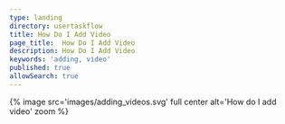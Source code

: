 ```yaml
---
type: landing
directory: usertaskflow
title: How Do I Add Video
page_title:  How Do I Add Video
description: How Do I Add Video
keywords: 'adding, video'
published: true
allowSearch: true
---
```

{% image src='images/adding_videos.svg' full center alt='How do I add video' zoom %} 
